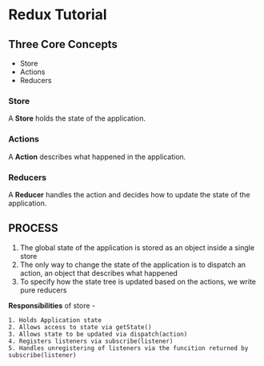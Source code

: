 # Redux Tutorial

## Three Core Concepts

- Store
- Actions
- Reducers

### Store

A **Store** holds the state of the application.

### Actions

A **Action** describes what happened in the application.

### Reducers

A **Reducer** handles the action and decides how to update the state of the application.

## PROCESS

1. The global state of the application is stored as an object inside a single store
2. The only way to change the state of the application is to dispatch an action, an object that describes what happened
3. To specify how the state tree is updated based on the actions, we write pure reducers

**Responsibilities** of store -

    1. Holds Application state
    2. Allows access to state via getState()
    3. Allows state to be updated via dispatch(action)
    4. Registers listeners via subscribe(listener)
    5. Handles unregistering of listeners via the funcition returned by subscribe(listener)

